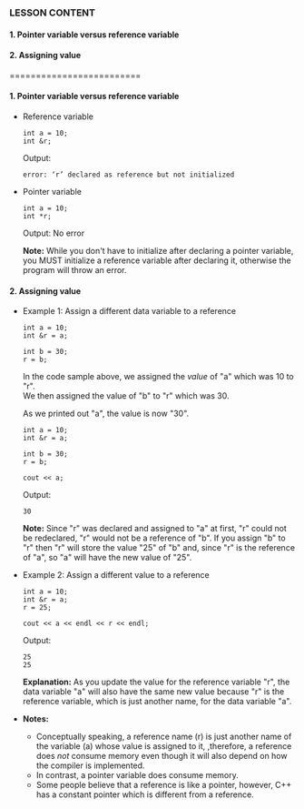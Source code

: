 ### LESSON CONTENT
#### 1. Pointer variable versus reference variable
#### 2. Assigning value

=========================
#### 1. Pointer variable versus reference variable
- Reference variable
    ```
    int a = 10;
    int &r;
    ```
    Output:
    ```
    error: ‘r’ declared as reference but not initialized
    ```
- Pointer variable
    ```
    int a = 10;
    int *r;
    ```
    Output: No error

    **Note:** While you don't have to initialize after declaring a pointer variable, you MUST initialize a reference variable after declaring it, otherwise the program will throw an error.
#### 2. Assigning value
- Example 1: Assign a different data variable to a reference

    ```
    int a = 10;
    int &r = a;

    int b = 30;
    r = b;
    ```

    In the code sample above, we assigned the *value* of "a" which was 10 to "r".<br>
    We then assigned the value of "b" to "r" which was 30.<br>

    As we printed out "a", the value is now "30".

    ```
    int a = 10;
    int &r = a;

    int b = 30;
    r = b;

    cout << a;
    ```
    Output:
    ```
    30
    ```
    **Note:** Since "r" was declared and assigned to "a" at first, "r" could not be redeclared, "r" would not be a reference of "b". If you assign "b" to "r" then "r" will store the value "25" of "b" and, since "r" is the reference of "a", so "a" will have the new value of "25".<br>

- Example 2: Assign a different value to a reference

    ```
    int a = 10;
    int &r = a;
    r = 25;

    cout << a << endl << r << endl;
    ```
    Output:
    ```
    25
    25
    ```
    **Explanation:** As you update the value for the reference variable "r", the data variable "a" will also have the same new value because "r" is the reference variable, which is just another name, for the data variable "a".
- **Notes:**
    - Conceptually speaking, a reference name (r) is just another name of the variable (a) whose value is assigned to it, ,therefore, a reference does *not* consume memory even though it will also depend on how the compiler is implemented.
    - In contrast, a pointer variable does consume memory.
    - Some people believe that a reference is like a pointer, however, C++ has a constant pointer which is different from a reference.